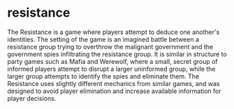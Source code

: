 # resistance
The Resistance is a game where players attempt to deduce one another's identities. The setting of the game is an imagined battle between a resistance group trying to overthrow the malignant government and the government spies infiltrating the resistance group. It is similar in structure to party games such as Mafia and Werewolf, where a small, secret group of informed players attempt to disrupt a larger uninformed group, while the larger group attempts to identify the spies and eliminate them. The Resistance uses slightly different mechanics from similar games, and was designed to avoid player elimination and increase available information for player decisions.
